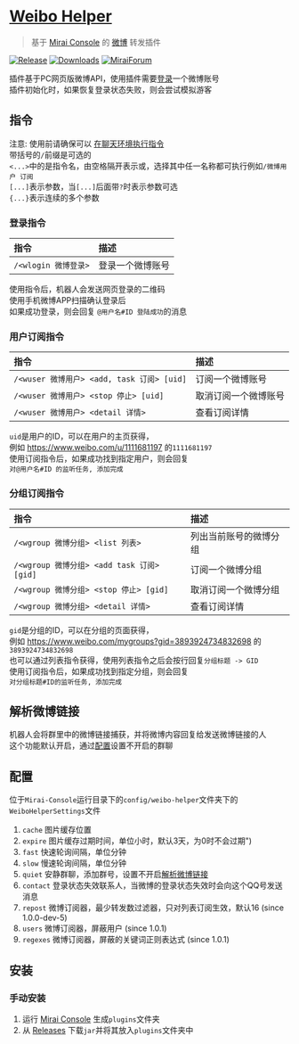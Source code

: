 # [Weibo Helper](https://github.com/cssxsh/weibo-helper)

> 基于 [Mirai Console](https://github.com/mamoe/mirai-console) 的 [微博](https://weibo.com/) 转发插件

[![Release](https://img.shields.io/github/v/release/cssxsh/weibo-helper)](https://github.com/cssxsh/weibo-helper/releases)
[![Downloads](https://img.shields.io/github/downloads/cssxsh/weibo-helper/total)](https://shields.io/category/downloads)
[![MiraiForum](https://img.shields.io/badge/post-on%20MiraiForum-yellow)](https://mirai.mamoe.net/topic/212)

插件基于PC网页版微博API，使用插件需要[登录](#登录指令)一个微博账号   
插件初始化时，如果恢复登录状态失败，则会尝试模拟游客

## 指令

注意: 使用前请确保可以 [在聊天环境执行指令](https://github.com/project-mirai/chat-command)  
带括号的`/`前缀是可选的  
`<...>`中的是指令名，由空格隔开表示或，选择其中任一名称都可执行例如`/微博用户 订阅`  
`[...]`表示参数，当`[...]`后面带`?`时表示参数可选  
`{...}`表示连续的多个参数

### 登录指令

| 指令                 | 描述             |
|:---------------------|:-----------------|
| `/<wlogin 微博登录>` | 登录一个微博账号 |

使用指令后，机器人会发送网页登录的二维码  
使用手机微博APP扫描确认登录后  
如果成功登录，则会回复 `@用户名#ID 登陆成功`的消息

### 用户订阅指令

| 指令                                       | 描述                 |
|:-------------------------------------------|:-------------------- |
| `/<wuser 微博用户> <add, task 订阅> [uid]` | 订阅一个微博账号     |
| `/<wuser 微博用户> <stop 停止> [uid]`      | 取消订阅一个微博账号 |
| `/<wuser 微博用户> <detail 详情>`          | 查看订阅详情         |

`uid`是用户的ID，可以在用户的主页获得，  
例如 <https://www.weibo.com/u/1111681197> 的`1111681197`  
使用订阅指令后，如果成功找到指定用户，则会回复  
`对@用户名#ID 的监听任务, 添加完成`

### 分组订阅指令

| 指令                                       | 描述                   |
|:-------------------------------------------|:-----------------------|
| `/<wgroup 微博分组> <list 列表>`           | 列出当前账号的微博分组 |
| `/<wgroup 微博分组> <add task 订阅> [gid]` | 订阅一个微博分组       |
| `/<wgroup 微博分组> <stop 停止> [gid]`     | 取消订阅一个微博分组   |
| `/<wgroup 微博分组> <detail 详情>`         | 查看订阅详情           |

`gid`是分组的ID，可以在分组的页面获得，  
例如 <https://www.weibo.com/mygroups?gid=3893924734832698> 的`3893924734832698`  
也可以通过列表指令获得，使用列表指令之后会按行回复`分组标题 -> GID`  
使用订阅指令后，如果成功找到指定分组，则会回复  
`对分组标题#ID的监听任务, 添加完成`

## 解析微博链接

机器人会将群里中的微博链接捕获，并将微博内容回复给发送微博链接的人   
这个功能默认开启，通过[配置](#配置)设置不开启的群聊

## 配置

位于`Mirai-Console`运行目录下的`config/weibo-helper`文件夹下的`WeiboHelperSettings`文件

1. `cache` 图片缓存位置
1. `expire` 图片缓存过期时间，单位小时，默认3天，为0时不会过期")
1. `fast` 快速轮询间隔，单位分钟
1. `slow` 慢速轮询间隔，单位分钟
1. `quiet` 安静群聊，添加群号，设置不开启[解析微博链接](#解析微博链接)
1. `contact` 登录状态失效联系人，当微博的登录状态失效时会向这个QQ号发送消息
1. `repost` 微博订阅器，最少转发数过滤器，只对列表订阅生效，默认16 (since 1.0.0-dev-5)
1. `users` 微博订阅器，屏蔽用户 (since 1.0.1)
1. `regexes` 微博订阅器，屏蔽的关键词正则表达式 (since 1.0.1)

## 安装

### 手动安装

1. 运行 [Mirai Console](https://github.com/mamoe/mirai-console) 生成`plugins`文件夹
1. 从 [Releases](https://github.com/cssxsh/weibo-helper/releases) 下载`jar`并将其放入`plugins`文件夹中
